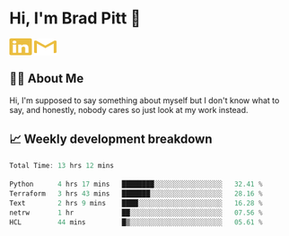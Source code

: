 # Hi, I'm Brad Pitt 👋


<a href="https://www.linkedin.com/in/mathias-mauraisin/" target="blank"><img align="center" src="./icons/linkedin.svg" alt="https://www.linkedin.com/in/mathias-mauraisin/" height="30" width="40" /></a>
<a href="mailto:mathias.mauraisin.pro@gmail.com" target="blank"><img align="center" src="./icons/gmail.svg" alt="redrew" height="30" width="40" /></a>




<!-- ![snap](images/Snap_dark.png?raw=true) -->
<!-- ![snap](images/Snap_dark_bg.png?raw=true) -->


<!-- [![My Skills](https://skillicons.dev/icons?i=c,cpp,html,css,js,ts,)](https://skillicons.dev) -->

## 🙋‍♂️&nbsp;About Me

Hi, I'm supposed to say something about myself but I don't know what to say, and honestly, nobody cares so just look at my work instead.

## 📈&nbsp;Weekly development breakdown

<!-- [![mamaurai's 42 stats](https://badge42.vercel.app/api/v2/cl1l4qz93000609l4yixitcl4/stats?cursusId=21&coalitionId=45)](https://github.com/JaeSeoKim/badge42) -->





<!--START_SECTION:waka-->

```rust
Total Time: 13 hrs 12 mins

Python      4 hrs 17 mins   ████████░░░░░░░░░░░░░░░░░   32.41 %
Terraform   3 hrs 43 mins   ███████░░░░░░░░░░░░░░░░░░   28.16 %
Text        2 hrs 9 mins    ████░░░░░░░░░░░░░░░░░░░░░   16.28 %
netrw       1 hr            ██░░░░░░░░░░░░░░░░░░░░░░░   07.56 %
HCL         44 mins         █▒░░░░░░░░░░░░░░░░░░░░░░░   05.61 %
```

<!--END_SECTION:waka-->


